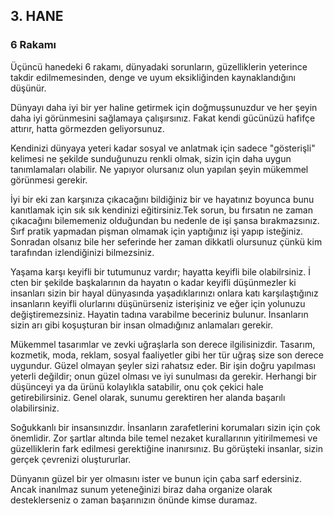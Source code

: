 ## 3. HANE 

### 6 Rakamı 

Üçüncü hanedeki 6 rakamı, dünyadaki sorunların, güzelliklerin yeterince takdir edilmemesinden, denge ve uyum eksikliğinden kaynaklandığını düşünür.

Dünyayı daha iyi bir yer haline getirmek için doğmuşsunuzdur ve her şeyin daha iyi görünmesini sağlamaya çalışırsınız. Fakat kendi gücünüzü hafifçe attırır, hatta görmezden geliyorsunuz.

Kendinizi dünyaya yeteri kadar sosyal ve anlatmak için sadece "gösterişli" kelimesi ne şekilde sunduğunuzu renkli olmak, sizin için daha uygun tanımlamaları olabilir. Ne yapıyor olursanız olun yapılan şeyin mükemmel görünmesi gerekir.

İyi bir eki  zan  karşınıza çıkacağını bildiğiniz  bir ve hayatınız boyunca bunu kanıtlamak için sık sık kendinizi eğitirsiniz.Tek sorun, bu fırsatın ne zaman çıkacağını bilememeniz olduğundan bu nedenle de işi şansa bırakmazsınız. Sırf pratik yapmadan pişman olmamak için yaptığınız işi yapıp isteğiniz. Sonradan olsanız bile her seferinde her zaman dikkatli olursunuz çünkü kim tarafından izlendiğinizi bilmezsiniz.

Yaşama karşı keyifli bir tutumunuz vardır; hayatta keyifli  bile olabilrsiniz. İ cten  bir şekilde başkalarının da hayatın o kadar keyifli düşünmezler ki insanları sizin bir hayal dünyasında yaşadıklarınızı onlara katı  karşılaştığınız insanların keyifli  olurlarını düşünürseniz isterişiniz ve eğer için yolunuzu değiştiremezsiniz. Hayatin tadına varabilme beceriniz bulunur. İnsanların sizin arı gibi koşuşturan bir insan olmadığınız anlamaları gerekir.

Mükemmel tasarımlar ve zevki uğraşlarla son derece ilgilisinizdir. Tasarım, kozmetik, moda, reklam, sosyal faaliyetler gibi her tür uğraş size son derece uygundur. Güzel olmayan şeyler sizi rahatsız eder. Bir işin doğru yapılması yeterli değildir; onun güzel olması ve iyi sunulması da gerekir. Herhangi bir düşünceyi ya da ürünü kolaylıkla satabilir, onu çok çekici hale getirebilirsiniz. Genel olarak, sunumu gerektiren her alanda başarılı olabilirsiniz.

Soğukkanlı bir insansınızdır. İnsanların zarafetlerini korumaları sizin için çok önemlidir. Zor şartlar altında bile temel nezaket kurallarının yitirilmemesi ve güzelliklerin fark edilmesi gerektiğine inanırsınız. Bu görüşteki insanlar, sizin gerçek çevrenizi oluştururlar.

Dünyanın güzel bir yer olmasını ister ve bunun için çaba sarf edersiniz. Ancak inanılmaz sunum yeteneğinizi biraz daha organize olarak desteklerseniz o zaman başarınızın önünde kimse duramaz.
